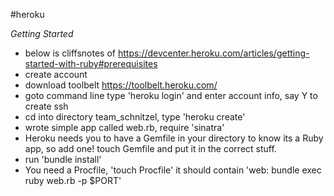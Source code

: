 #heroku

_Getting Started_
* below is cliffsnotes of https://devcenter.heroku.com/articles/getting-started-with-ruby#prerequisites
* create account
* download toolbelt https://toolbelt.heroku.com/
* goto command line type 'heroku login' and enter account info, say Y to create ssh
* cd into directory team_schnitzel, type 'heroku create'
* wrote simple app called web.rb, require 'sinatra'
* Heroku needs you to have a Gemfile in your directory to know its a Ruby app, so add one! touch Gemfile and put it in the correct stuff.
* run 'bundle install'
* You need a Procfile, 'touch Procfile' it should contain 'web: bundle exec ruby web.rb -p $PORT'